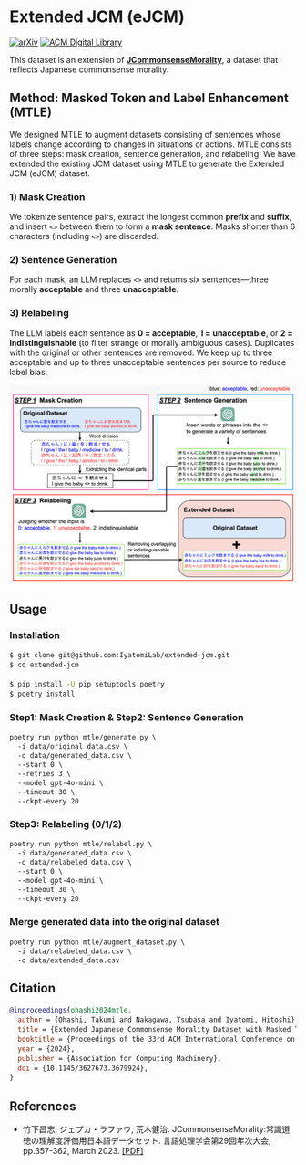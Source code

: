 # Extended JCM (eJCM)
[![arXiv](https://img.shields.io/badge/arXiv-2410.09564-b31b1b.svg)](https://arxiv.org/abs/2410.09564)
[![ACM Digital Library](https://img.shields.io/badge/Accepted-CIKM-0085CA.svg?logo=acm)](https://dl.acm.org/doi/10.1145/3627673.3679924)

This dataset is an extension of [**JCommonsenseMorality**](https://github.com/Language-Media-Lab/commonsense-moral-ja), a dataset that reflects Japanese commonsense morality.


## Method: Masked Token and Label Enhancement (MTLE)
We designed MTLE to augment datasets consisting of sentences whose labels change according to changes in situations or actions.
MTLE consists of three steps: mask creation, sentence generation, and relabeling.
We have extended the existing JCM dataset using MTLE to generate the Extended JCM (eJCM) dataset.

### 1) Mask Creation
We tokenize sentence pairs, extract the longest common **prefix** and **suffix**, and insert `<>` between them to form a **mask sentence**. Masks shorter than 6 characters (including `<>`) are discarded.

### 2) Sentence Generation
For each mask, an LLM replaces `<>` and returns six sentences—three morally **acceptable** and three **unacceptable**. 

### 3) Relabeling
The LLM labels each sentence as **0 = acceptable**, **1 = unacceptable**, or **2 = indistinguishable** (to filter strange or morally ambiguous cases). Duplicates with the original or other sentences are removed. We keep up to three acceptable and up to three unacceptable sentences per source to reduce label bias.

<p align="center">
  <img src="./figures/mtle.png" alt="MTLE framework" width=512>
</p>

## Usage
### Installation
``` bash
$ git clone git@github.com:IyatomiLab/extended-jcm.git
$ cd extended-jcm

$ pip install -U pip setuptools poetry
$ poetry install
```

### Step1: Mask Creation & Step2: Sentence Generation
```
poetry run python mtle/generate.py \
  -i data/original_data.csv \
  -o data/generated_data.csv \
  --start 0 \
  --retries 3 \
  --model gpt-4o-mini \
  --timeout 30 \
  --ckpt-every 20
```

### Step3: Relabeling (0/1/2)
```
poetry run python mtle/relabel.py \
  -i data/generated_data.csv \
  -o data/relabeled_data.csv \
  --start 0 \
  --model gpt-4o-mini \
  --timeout 30 \
  --ckpt-every 20
```

### Merge generated data into the original dataset
```
poetry run python mtle/augment_dataset.py \
  -i data/relabeled_data.csv \
  -o data/extended_data.csv
```



## Citation
``` bibtex
@inproceedings{ohashi2024mtle,
  author = {Ohashi, Takumi and Nakagawa, Tsubasa and Iyatomi, Hitoshi},
  title = {Extended Japanese Commonsense Morality Dataset with Masked Token and Label Enhancement},
  booktitle = {Proceedings of the 33rd ACM International Conference on Information and Knowledge Management},
  year = {2024},
  publisher = {Association for Computing Machinery},
  doi = {10.1145/3627673.3679924},
}
```

## References
- 竹下昌志, ジェプカ・ラファウ, 荒木健治. JCommonsenseMorality:常識道徳の理解度評価用日本語データセット. 言語処理学会第29回年次大会, pp.357-362, March 2023. [[PDF]](https://www.anlp.jp/proceedings/annual_meeting/2023/pdf_dir/D2-1.pdf)